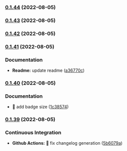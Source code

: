 ### [0.1.44](https://github.com/deveox/humanize/compare/v0.1.43...v0.1.44) (2022-08-05)


### [0.1.43](https://github.com/deveox/humanize/compare/v0.1.42...v0.1.43) (2022-08-05)


### [0.1.42](https://github.com/deveox/humanize/compare/v0.1.41...v0.1.42) (2022-08-05)


### [0.1.41](https://github.com/deveox/humanize/compare/v0.1.40...v0.1.41) (2022-08-05)


### Documentation

* **Readme:** update readme ([a36770c](https://github.com/deveox/humanize/commit/a36770c821acb8c54c8abfac293339ad60eb7db6))


### [0.1.40](https://github.com/deveox/humanize/compare/v0.1.39...v0.1.40) (2022-08-05)


### Documentation

* :art: add badge size ([1c38574](https://github.com/deveox/humanize/commit/1c38574ea3133933e0ded9fe47c3a79351a7c4ab))


### [0.1.39](https://github.com/deveox/humanize/compare/v0.1.38...v0.1.39) (2022-08-05)


### Continuous Integration

* **Github Actions:** :art: fix changelog generation ([5b6079a](https://github.com/deveox/humanize/commit/5b6079af522b3789bbaf47526844e37441ee0b5c))


